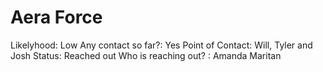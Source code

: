 # Aera Force

Likelyhood: Low
Any contact so far?: Yes
Point of Contact: Will, Tyler and Josh
Status: Reached out
Who is reaching out? : Amanda Maritan